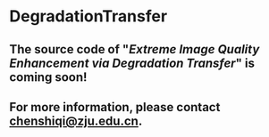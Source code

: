 # DegradationTransfer
## The source code of "*Extreme Image Quality Enhancement via Degradation Transfer*" is coming soon!
## For more information, please contact chenshiqi@zju.edu.cn.
